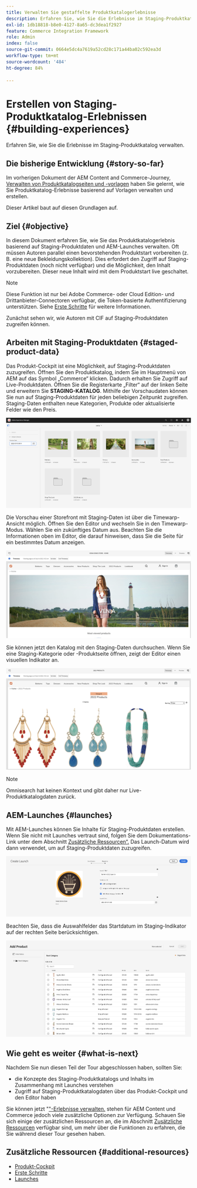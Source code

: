 ```yaml
---
title: Verwalten Sie gestaffelte Produktkatalogerlebnisse
description: Erfahren Sie, wie Sie die Erlebnisse im Staging-Produktkatalog verwalten.
exl-id: 1db18818-b8e0-4127-8a65-dc3dea1f2927
feature: Commerce Integration Framework
role: Admin
index: false
source-git-commit: 0664e5dc4a7619a52cd28c171a44ba02c592ea3d
workflow-type: tm+mt
source-wordcount: '484'
ht-degree: 84%

---
```



# Erstellen von Staging-Produktkatalog-Erlebnissen {#building-experiences}

Erfahren Sie, wie Sie die Erlebnisse im Staging-Produktkatalog verwalten.

## Die bisherige Entwicklung {#story-so-far}

Im vorherigen Dokument der AEM Content and Commerce-Journey, [Verwalten von Produktkatalogseiten und -vorlagen](/help/commerce-cloud/cif-storefront/commerce-journeys/aem-commerce-content-author/catalog-templates.md) haben Sie gelernt, wie Sie Produktkatalog-Erlebnisse basierend auf Vorlagen verwalten und erstellen.

Dieser Artikel baut auf diesen Grundlagen auf.

## Ziel {#objective}

In diesem Dokument erfahren Sie, wie Sie das Produktkatalogerlebnis basierend auf Staging-Produktdaten und AEM-Launches verwalten. Oft müssen Autoren parallel einen bevorstehenden Produktstart vorbereiten (z. B. eine neue Bekleidungskollektion). Dies erfordert den Zugriff auf Staging-Produktdaten (noch nicht verfügbar) und die Möglichkeit, den Inhalt vorzubereiten. Dieser neue Inhalt wird mit dem Produktstart live geschaltet.

>[!NOTE]
>
>Diese Funktion ist nur bei Adobe Commerce- oder Cloud Edition- und Drittanbieter-Connectoren verfügbar, die Token-basierte Authentifizierung unterstützen. Siehe [Erste Schritte](/help/commerce-cloud/cif-storefront/getting-started.md) für weitere Informationen.

Zunächst sehen wir, wie Autoren mit CIF auf Staging-Produktdaten zugreifen können.

## Arbeiten mit Staging-Produktdaten {#staged-product-data}

Das Produkt-Cockpit ist eine Möglichkeit, auf Staging-Produktdaten zuzugreifen. Öffnen Sie den Produktkatalog, indem Sie im Hauptmenü von AEM auf das Symbol „Commerce“ klicken. Dadurch erhalten Sie Zugriff auf Live-Produktdaten. Öffnen Sie die Registerkarte „Filter“ auf der linken Seite und erweitern Sie **STAGING-KATALOG**. Mithilfe der Vorschaudaten können Sie nun auf Staging-Produktdaten für jeden beliebigen Zeitpunkt zugreifen. Staging-Daten enthalten neue Kategorien, Produkte oder aktualisierte Felder wie den Preis.

![Staging-Cockpit](assets/staged-cockpit.png)

Die Vorschau einer Storefront mit Staging-Daten ist über die Timewarp-Ansicht möglich. Öffnen Sie den Editor und wechseln Sie in den Timewarp-Modus. Wählen Sie ein zukünftiges Datum aus. Beachten Sie die Informationen oben im Editor, die darauf hinweisen, dass Sie die Seite für ein bestimmtes Datum anzeigen.

![Staging-Timewarp](assets/staged-timewarp.png)

Sie können jetzt den Katalog mit den Staging-Daten durchsuchen. Wenn Sie eine Staging-Kategorie oder -Produktseite öffnen, zeigt der Editor einen visuellen Indikator an.

![Staging-PLP](assets/staged-plp.png)

>[!NOTE]
>
>Omnisearch hat keinen Kontext und gibt daher nur Live-Produktkatalogdaten zurück.

## AEM-Launches {#launches}

Mit AEM-Launches können Sie Inhalte für Staging-Produktdaten erstellen. Wenn Sie nicht mit Launches vertraut sind, folgen Sie dem Dokumentations-Link unter dem Abschnitt [Zusätzliche Ressourcen“.](#additional-resources) Das Launch-Datum wird dann verwendet, um auf Staging-Produktdaten zuzugreifen.

![Staging-Launch](assets/staged-launch.png)

Beachten Sie, dass die Auswahlfelder das Startdatum im Staging-Indikator auf der rechten Seite berücksichtigen.

![Staging-Auswahl](assets/staged-picker.png)

## Wie geht es weiter {#what-is-next}

Nachdem Sie nun diesen Teil der Tour abgeschlossen haben, sollten Sie:

* die Konzepte des Staging-Produktkatalogs und Inhalts im Zusammenhang mit Launches verstehen
* Zugriff auf Staging-Produktkatalogdaten über das Produkt-Cockpit und den Editor haben

Sie können jetzt &quot;[&quot;-Erlebnisse verwalten.](/help/commerce-cloud/cif-storefront/commerce-journeys/aem-commerce-content-author/product-experience-management.md) stehen für AEM Content und Commerce jedoch viele zusätzliche Optionen zur Verfügung. Schauen Sie sich einige der zusätzlichen Ressourcen an, die im Abschnitt [Zusätzliche Ressourcen](#additional-resources) verfügbar sind, um mehr über die Funktionen zu erfahren, die Sie während dieser Tour gesehen haben.

## Zusätzliche Ressourcen {#additional-resources}

* [Produkt-Cockpit](/help/commerce-cloud/cif-storefront/authoring/product-cockpit.md)
* [Erste Schritte](/help/commerce-cloud/cif-storefront/getting-started.md)
* [Launches](/help/sites-cloud/authoring/launches/overview.md)

